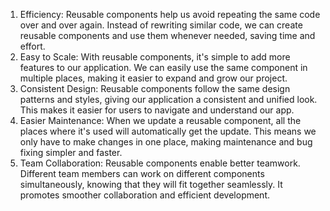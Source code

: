 1. Efficiency: Reusable components help us avoid repeating the same code over and over again. Instead of rewriting similar code, we can create reusable components and use them whenever needed, saving time and effort.
2. Easy to Scale: With reusable components, it's simple to add more features to our application. We can easily use the same component in multiple places, making it easier to expand and grow our project.
3. Consistent Design: Reusable components follow the same design patterns and styles, giving our application a consistent and unified look. This makes it easier for users to navigate and understand our app.
4. Easier Maintenance: When we update a reusable component, all the places where it's used will automatically get the update. This means we only have to make changes in one place, making maintenance and bug fixing simpler and faster.
5. Team Collaboration: Reusable components enable better teamwork. Different team members can work on different components simultaneously, knowing that they will fit together seamlessly. It promotes smoother collaboration and efficient development.